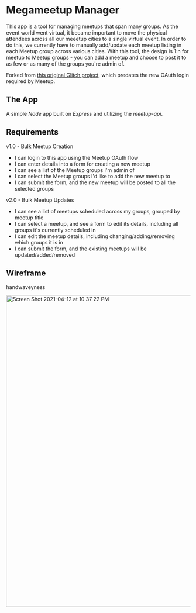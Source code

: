 # Megameetup Manager

This app is a tool for managing meetups that span many groups. As the event world went virtual, it became important to move the physical attendees across all our meeetup cities to a single virtual event. In order to do this, we currently have to manually add/update each meetup listing in each Meetup group across various cities. With this tool, the design is 1:n for meetup to Meetup groups - you can add a meetup and choose to post it to as few or as many of the groups you're admin of.

Forked from [this original Glitch project](https://glitch.com/edit/#!/yellow-rift-promise), which predates the new OAuth login required by Meetup.

## The App

A simple *Node* app built on *Express* and utilizing the *meetup-api*. 

## Requirements

v1.0 - Bulk Meetup Creation
* I can login to this app using the Meetup OAuth flow
* I can enter details into a form for creating a new meetup
* I can see a list of the Meetup groups I'm admin of
* I can select the Meetup groups I'd like to add the new meetup to
* I can submit the form, and the new meetup will be posted to all the selected groups

v2.0 - Bulk Meetup Updates
* I can see a list of meetups scheduled across my groups, grouped by meetup title
* I can select a meetup, and see a form to edit its details, including all groups it's currently scheduled in
* I can edit the meetup details, including changing/adding/removing which groups it is in
* I can submit the form, and the existing meetups will be updated/added/removed

## Wireframe

handwaveyness

<img width="852" alt="Screen Shot 2021-04-12 at 10 37 22 PM" src="https://user-images.githubusercontent.com/50103/114488643-badd2700-9bdf-11eb-99d6-cec2535d92ab.png">
